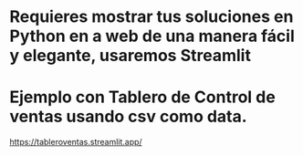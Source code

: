 # Requieres mostrar tus soluciones en Python en a web de una manera fácil y elegante, usaremos Streamlit
# Ejemplo con Tablero de Control de ventas usando csv como data. 
https://tableroventas.streamlit.app/

